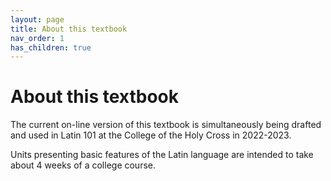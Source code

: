 ```yaml
---
layout: page
title: About this textbook
nav_order: 1
has_children: true
---
```


# About this textbook

The current on-line version of this textbook is simultaneously being drafted and used in Latin 101 at the College of the Holy Cross in 2022-2023.

Units presenting basic features of the Latin language are intended to take about 4 weeks of a college course.  



